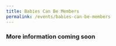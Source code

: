 ```yaml
---
title: Babies Can Be Members
permalink: /events/babies-can-be-members
---
```

### More information coming soon